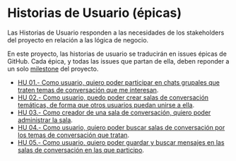 # Historias de Usuario (épicas)

Las Historias de Usuario responden a las necesidades de los stakeholders del 
proyecto en relación a las lógica de negocio.

En este proyecto, las historias de usuario se traducirán en issues épicas de 
GitHub. Cada épica, y todas las issues que partan de ella, deben reponder a un
solo [milestone](MVP.md) del proyecto.

- [HU 01.- Como usuario, quiero poder participar en chats grupales que traten 
temas de conversación que me interesan](https://github.com/AlexRuiz7/CC/issues/2).
- [HU 02.- Como usuario, puedo poder crear salas de conversación temáticas, de 
forma que otros usuarios puedan unirse a ella](https://github.com/AlexRuiz7/CC/issues/3).
- [HU 03.- Como creador de una sala de conversación, quiero poder administrar la 
sala](https://github.com/AlexRuiz7/CC/issues/4).
- [HU 04.- Como usuario, quiero poder buscar salas de conversación por los temas 
de conversación que tratan](https://github.com/AlexRuiz7/CC/issues/5).
- [HU 05.- Como usuario, quiero poder guardar y buscar mensajes en las salas de 
conversación en las que participo](https://github.com/AlexRuiz7/CC/issues/6).
